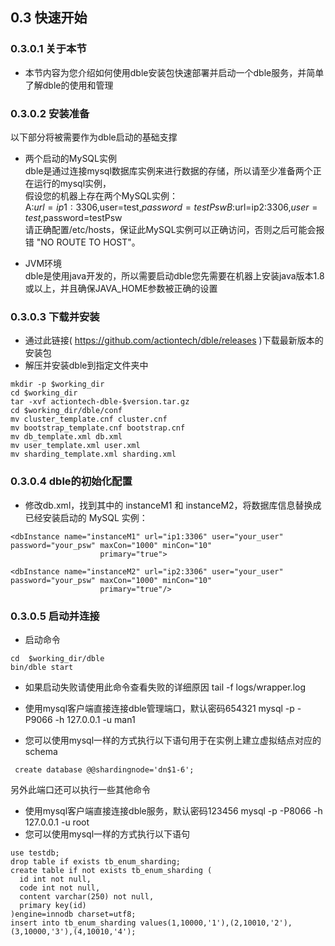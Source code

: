 ## 0.3 快速开始  
### 0.3.0.1 关于本节       
 + 本节内容为您介绍如何使用dble安装包快速部署并启动一个dble服务，并简单了解dble的使用和管理

### 0.3.0.2 安装准备
 以下部分将被需要作为dble启动的基础支撑
 + 两个启动的MySQL实例  
   dble是通过连接mysql数据库实例来进行数据的存储，所以请至少准备两个正在运行的mysql实例，  
   假设您的机器上存在两个MySQL实例：  
   A:$url=ip1:3306,$user=test,$password=testPsw  
   B:$url=ip2:3306,$user=test,$password=testPsw  
   请正确配置/etc/hosts，保证此MySQL实例可以正确访问，否则之后可能会报错 "NO ROUTE TO HOST"。  

 + JVM环境  
   dble是使用java开发的，所以需要启动dble您先需要在机器上安装java版本1.8或以上，并且确保JAVA_HOME参数被正确的设置

### 0.3.0.3 下载并安装
 + 通过此链接( https://github.com/actiontech/dble/releases )下载最新版本的安装包
 + 解压并安装dble到指定文件夹中
``` 
mkdir -p $working_dir  
cd $working_dir  
tar -xvf actiontech-dble-$version.tar.gz  
cd $working_dir/dble/conf  
mv cluster_template.cnf cluster.cnf
mv bootstrap_template.cnf bootstrap.cnf
mv db_template.xml db.xml
mv user_template.xml user.xml
mv sharding_template.xml sharding.xml 
``` 

### 0.3.0.4 dble的初始化配置
 + 修改db.xml，找到其中的 instanceM1 和 instanceM2，将数据库信息替换成已经安装启动的 MySQL 实例：

```
<dbInstance name="instanceM1" url="ip1:3306" user="your_user" password="your_psw" maxCon="1000" minCon="10"
                    primary="true">

<dbInstance name="instanceM2" url="ip2:3306" user="your_user" password="your_psw" maxCon="1000" minCon="10"
                    primary="true"/>
``` 

### 0.3.0.5 启动并连接
 + 启动命令  

```  
cd  $working_dir/dble  
bin/dble start
```  

 + 如果启动失败请使用此命令查看失败的详细原因
   tail -f logs/wrapper.log 

 + 使用mysql客户端直接连接dble管理端口，默认密码654321
   mysql -p -P9066 -h 127.0.0.1 -u man1
 + 您可以使用mysql一样的方式执行以下语句用于在实例上建立虚拟结点对应的schema


```  
 create database @@shardingnode='dn$1-6';

```  

另外此端口还可以执行一些其他命令

 + 使用mysql客户端直接连接dble服务，默认密码123456
   mysql -p -P8066 -h 127.0.0.1 -u root
 + 您可以使用mysql一样的方式执行以下语句
 
```  
use testdb;
drop table if exists tb_enum_sharding;
create table if not exists tb_enum_sharding (
  id int not null,
  code int not null,
  content varchar(250) not null,
  primary key(id)
)engine=innodb charset=utf8;
insert into tb_enum_sharding values(1,10000,'1'),(2,10010,'2'),(3,10000,'3'),(4,10010,'4');
```   


